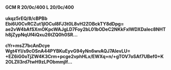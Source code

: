 #### GCM R 20/0c/400 L 20/0c/400
**ukqz5rEQ/8/cBPBb**<br/>**Ebi6U0CvRCZut1jlOCuI8FJ3t0L8vH2ZOBckTY8dDpg=**<br/>**ae2vW4bAfSXmOKpcWAJgLD7Foy2bL01bODeC2NKkFxIWDXDaIec8NHTh8jZypNqUf4iQxu26tZQ0h0SR...**<br/><br/>
**cYr+msZ7bcAnDcye**<br/>**Wgt4YI/s9cOSnA44PYBKuEyvG94yNn6wvAQJ7AlevLU=**<br/>**+EZ6iG0oTjZW4K3Crm+pcge2vphHLx/EWXq+n/+gTOV7oSAf7UBef0+K2OLZlI3rd7twH9zLPObmmjlf...**
